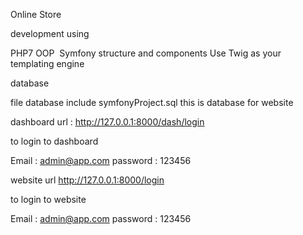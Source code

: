 Online Store

development using


PHP7 OOP 
Symfony structure and components
Use Twig as your templating engine



database 

file database include symfonyProject.sql
this is database for website


dashboard url :
http://127.0.0.1:8000/dash/login



to login to dashboard

Email : admin@app.com
password : 123456


website url
http://127.0.0.1:8000/login

to login to website

Email : admin@app.com
password : 123456 


